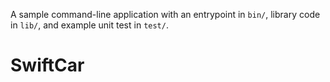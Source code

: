 A sample command-line application with an entrypoint in `bin/`, library code
in `lib/`, and example unit test in `test/`.
# SwiftCar
